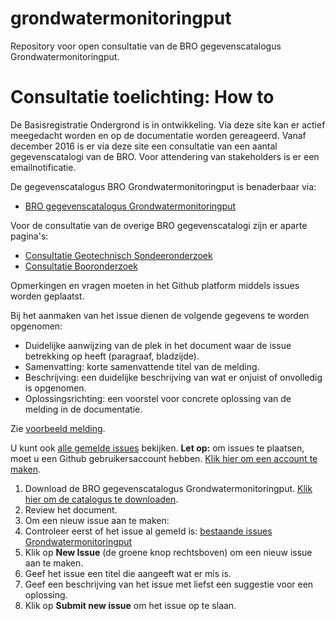 # grondwatermonitoringput
Repository voor open consultatie van de BRO gegevenscatalogus Grondwatermonitoringput.

# Consultatie toelichting: How to

De Basisregistratie Ondergrond is in ontwikkeling. Via deze site kan er actief meegedacht worden en op de documentatie worden gereageerd. Vanaf december 2016 is er via deze site  een consultatie van een aantal gegevenscatalogi van de BRO. Voor attendering van stakeholders is er een emailnotificatie.

De gegevenscatalogus BRO Grondwatermonitoringput is benaderbaar via: 
- [BRO gegevenscatalogus Grondwatermonitoringput][3]

Voor de consultatie van de overige BRO gegevenscatalogi zijn er aparte pagina's:
- [Consultatie Geotechnisch Sondeeronderzoek][1]
- [Consultatie Booronderzoek][6]

Opmerkingen en vragen moeten in het Github platform middels issues worden geplaatst. 

Bij het aanmaken van het issue dienen de volgende gegevens te worden opgenomen:

- Duidelijke aanwijzing van de plek in het document waar de issue betrekking op heeft (paragraaf, bladzijde).
- Samenvatting: korte samenvattende titel van de melding.
- Beschrijving: een duidelijke beschrijving van wat er onjuist of onvolledig is opgenomen.
- Oplossingsrichting: een voorstel voor concrete oplossing van de melding in de documentatie.

Zie [voorbeeld melding][5].

U kunt ook [alle gemelde issues][4] bekijken.
**Let op:** om issues te plaatsen, moet u een Github gebruikersaccount hebben. [Klik hier om een account te maken][2]. 

1. Download de BRO gegevenscatalogus Grondwatermonitoringput. [Klik hier om de catalogus te downloaden][3]. 
2. Review het document.
3. Om een nieuw issue aan te maken: 
  1. Controleer eerst of het issue al gemeld is: [bestaande issues Grondwatermonitoringput][4]
  1. Klik op **New Issue** (de groene knop rechtsboven) om een nieuw issue aan te maken.
  1. Geef het issue een titel die aangeeft wat er mis is.
  1. Geef een beschrijving van het issue met liefst een suggestie voor een oplossing.
  1. Klik op **Submit new issue** om het issue op te slaan. 
  
[1]: https://github.com/BROprogramma/geotechnischsondeeronderzoek
[2]: https://github.com/join
[3]: https://www.broinfo.nl/sites/www.broinfo.nl/files/BROinfo_20161018%20Catalogus%20Grondwatermonitoringput%20v07.pdf
[4]: https://github.com/BROprogramma/grondwatermonitoringput/issues
[5]: https://github.com/BROprogramma/grondwatermonitoringput/issues/1
[6]: https://github.com/BROprogramma/booronderzoek
